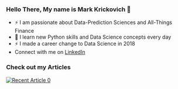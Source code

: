 ### Hello There, My name is Mark Krickovich 👋

- ⚡ I am passionate about Data-Prediction Sciences and All-Things Finance 
- 🌱 I learn new Python skills and Data Science concepts every day
- ⚡ I made a career change to Data Science in 2018
- Connect with me on [LinkedIn](https://www.linkedin.com/in/markkrickovich/)

### Check out my Articles
<a target="_blank" href="https://www.linkedin.com/pulse/business-intelligence-using-excel-sortof-kinda-mark-krickovich/?published=t"><img src="https://www.linkedin.com/pulse/business-intelligence-using-excel-sortof-kinda-mark-krickovich/?published=t" alt="Recent Article 0"> 
